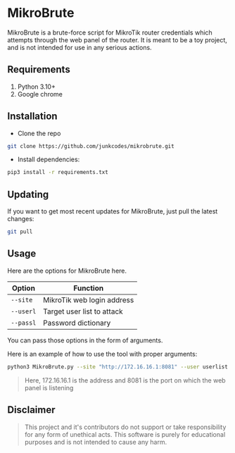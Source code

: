 # MikroBrute

MikroBrute is a brute-force script for MikroTik router credentials which attempts through the web panel of the router. It is meant to be a toy project, and is not intended for use in any serious actions.

## Requirements

1. Python 3.10+
2. Google chrome

## Installation

- Clone the repo

```sh
git clone https://github.com/junkcodes/mikrobrute.git
```

- Install dependencies:

```sh
pip3 install -r requirements.txt
```

## Updating

If you want to get most recent updates for MikroBrute, just pull the latest changes:

```sh
git pull
```

## Usage

Here are the options for MikroBrute here.

| Option    | Function                         |
| --------  | -------------------------------- |
| `--site`  | MikroTik web login address       |
| `--userl` | Target user list to attack       |
| `--passl` | Password dictionary              |

You can pass those options in the form of arguments.

Here is an example of how to use the tool with proper arguments:
```sh
python3 MikroBrute.py --site "http://172.16.16.1:8081" --user userlist.txt --pass passlist.txt
```
> Here, 172.16.16.1 is the address and 8081 is the port on which the web panel is listening

## Disclaimer

> This project and it's contributors do not support or take responsibility for any form of unethical acts. This software is purely for educational purposes and is not intended to cause any harm.
